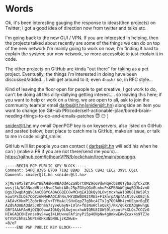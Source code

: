 # Words

Ok, it's been interesting gauging the response to ideas(then projects) on Twitter; I got a good idea of direction now from twitter and talks etc.

I'm going back to the new GUI / VPN. If you are interested in helping, then the projects talked about recently are some of the things we can do on top of the new network I'm mainly going to work on now; I'm finding it hard to explain the system; our new network, so more accessible to just explain it in code. 

The other projects on GitHub are kinda "out there" for taking as a pet project. Eventually, the things I'm interested in doing have been discussed/added... I will get around to it; even `4hash/` so, in RFC style... 

Kind of leaving the floor open for people to get creative; I got work to do, can't be doing all this dilly-dallying getting interest.... so leaving this here; if you want to help or work on a thing, we are open to all, ask to join the community team(or email darbs@lt.hn|snider@lt.hn) alongside an item you want to change (on GitHub PR/code/self-actionable-plan/bored-brain-needing-things-to-do-and-emails-patches :innocent: :no_mouth: )

snider@lt.hn my email OpenPGP key is on keyservers, also listed on GitHub and pasted below; best place to catch me is GitHub, make an issue, or talk to me in code :slight_smile:

GitHub will list people you can contact ( darbs@lt.hn will add his when he can ) (make a PR if you are not there/send me yours)... https://github.com/letheanVPN/blockchain/tree/main/openpgp. 

```
-----BEGIN PGP PUBLIC KEY BLOCK-----
Comment: 54F0 8396 E7D9 7192 8BAD  3EC5 CB42 CEC2 399C C61C
Comment: snider@lt.hn <snider@lt.hn>

xjMEYeM5lBYJKwYBBAHaRw8BAQdAoZa9brt0MZ9oGVdwHqAcbS80TybauqfCxZXR
wosjlA/NG3NuaWRlckBsdC5obiA8c25pZGVyQGx0LmhuPsKPBBAWCgAgBQJh4zmU
BgsJBwgDAgQVCAoCBBYCAQACGQECGwMCHgEAIQkQy0LOwjmcxhwWIQRU8IOW59lx
koutPsXLQs7COZzGHMeRAQCJhNn/HYUDW0O92tME5+F1XnrpANpfAcRl0vsOB2jk
/AEAvKVkmP1Zg8rRHgCv+TfMaAilSHvGqpZ7gBkc4CTxJg7OOARh4zmUEgorBgEE
AZdVAQUBAQdA5JRbnmn7syveUayN+I0ln+fOsNuWcloQEKj/KK/qGkcDAQgHwngE
GBYIAAkFAmHjOZQCGwwAIQkQy0LOwjmcxhwWIQRU8IOW59lxkoutPsXLQs7COZzG
HIAGAQC0HIynse9yS4wqI4LHUwvuFAfinyPi5p40NpNw4g0mkwEAwZcax4s9TZJe
6TV5Rzhh8L5GPEm0Hk3NbN8LjzKZWwE=
=8/eF
-----END PGP PUBLIC KEY BLOCK-----
```
